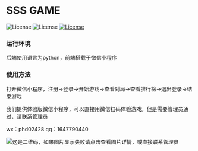 # SSS GAME
![License](https://img.shields.io/badge/Language-Python3.7-green.svg)
![License](https://img.shields.io/badge/Platform-Wechat-blue.svg)
[![License](https://img.shields.io/badge/Codequality-codebeat-green.svg)](https://codebeat.co/projects/github-com-1647790440-sss-master)

### 运行环境
后端使用语言为python，前端搭载于微信小程序

### 使用方法
打开微信小程序，注册→登录→开始游戏→查看对局→查看排行榜→退出登录→结束游戏

我们提供体验版微信小程序，可以直接用微信扫码体验游戏，但是需要管理员通过，请联系管理员

wx：phd02428 qq：1647790440

![这是二维码，如果图片显示失败请点击查看图片详情，或直接联系管理员](https://images.cnblogs.com/cnblogs_com/phd1999/1565045/o_%E5%BE%AE%E4%BF%A1%E5%B0%8F%E7%A8%8B%E5%BA%8F%E4%BA%8C%E7%BB%B4%E7%A0%81.jpg)